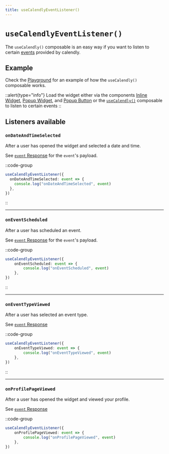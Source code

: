 ```yaml
---
title: useCalendlyEventListener()
---
```


# `useCalendlyEventListener()` 

The `useCalendly()` composable is an easy way if you want to listen to certain [events](https://developer.calendly.com/api-docs/ZG9jOjI3ODM2MTAz-notifying-the-parent-window) provided by calendly.

## Example

Check the [Playground](https://nuxt-calendly-playground.vercel.app/use-calendly-event-listener) for an example of how the `useCalendly()` composable works.

::alert{type="info"}
Load the widget either via the components [Inline Widget](/components/inline-widget), [Popup Widget](/components/popup-widget), and [Popup Button](/popup-button) or the [`useCalendly()`](/composables/use-calendly) composable to listen to certain events
::

## Listeners available

### `onDateAndTimeSelected`

After a user has opened the widget and selected a date and time.

See [`event` Response](https://github.com/madebyfabian/nuxt-calendly/blob/main/src/runtime/types/index.d.ts#L128) for the `event`'s payload.

::code-group

```ts [Minimal example]
useCalendlyEventListener({
  onDateAndTimeSelected: event => {
    console.log("onDateAndTimeSelected", event)
  },
})
```

::

---

### `onEventScheduled`

After a user has scheduled an event.

See [`event` Response](https://github.com/madebyfabian/nuxt-calendly/blob/main/src/runtime/types/index.d.ts#L133) for the `event`'s payload.

::code-group

```ts [Minimal example]
useCalendlyEventListener({
	onEventScheduled: event => {
		console.log("onEventScheduled", event)
	},
})
```

::

---

### `onEventTypeViewed`

After a user has selected an event type.

See [`event` Response](https://github.com/madebyfabian/nuxt-calendly/blob/main/src/runtime/types/index.d.ts#L155)

::code-group

```ts [Minimal example]
useCalendlyEventListener({
	onEventTypeViewed: event => {
		console.log("onEventTypeViewed", event)
	},
})
```

::

---

### `onProfilePageViewed`

After a user has opened the widget and viewed your profile.

See [`event` Response](https://github.com/madebyfabian/nuxt-calendly/blob/main/src/runtime/types/index.d.ts#L160)

::code-group

```ts [Minimal example]
useCalendlyEventListener({
	onProfilePageViewed: event => {
		console.log("onProfilePageViewed", event)
	},
})
```

